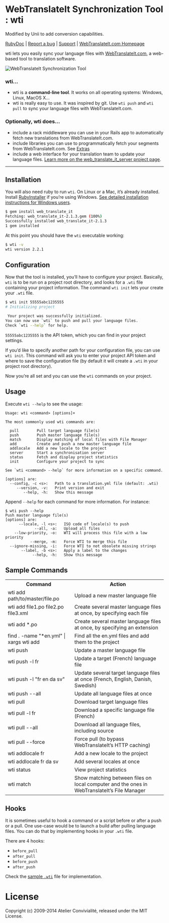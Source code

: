 # WebTranslateIt Synchronization Tool : wti

Modified by Unii to add conversion capabilities.

[RubyDoc](http://rubydoc.info/github/AtelierConvivialite/webtranslateit/) | 
[Report a bug](http://github.com/AtelierConvivialite/webtranslateit/issues) | 
[Support](https://webtranslateit.com/support) |
[WebTranslateIt.com Homepage](https://webtranslateit.com)

wti lets you easily sync your language files with [WebTranslateIt.com](https://webtranslateit.com), a web-based tool to translation software.

![WebTranslateIt Synchronization Tool](http://f.cl.ly/items/2X3m0h0g0I1O1U07163o/wti_example.jpg)

### wti...

* wti is a **command-line tool**. It works on all operating systems: Windows, Linux, MacOS X...
* wti is really easy to use. It was inspired by git. Use `wti push` and `wti pull` to sync your language files with WebTranslateIt.com.

### Optionally, wti does...

* include a rack middleware you can use in your Rails app to automatically fetch new translations from WebTranslateIt.com.
* include libraries you can use to programmatically fetch your segments from WebTranslateIt.com. See [Extras](https://github.com/AtelierConvivialite/webtranslateit/wiki/Extras)
* include a web interface for your translation team to update your language files. [Learn more on the web_translate_it_server project page](https://github.com/AtelierConvivialite/web_translate_it_server).

---

## Installation

You will also need ruby to run `wti`. On Linux or a Mac, it’s already installed. Install [RubyInstaller](http://rubyinstaller.org/) if you’re using Windows. [See detailed installation instructions for Windows users](https://github.com/AtelierConvivialite/webtranslateit/wiki/Install-wti-on-Windows).

``` bash
$ gem install web_translate_it
Fetching: web_translate_it-2.1.3.gem (100%)
Successfully installed web_translate_it-2.1.3
1 gem installed
```
    
At this point you should have the `wti` executable working:

``` bash
$ wti -v
wti version 2.2.1
```

## Configuration

Now that the tool is installed, you’ll have to configure your project. Basically, `wti` is to be run on a project root directory, and looks for a `.wti` file containing your project information. The command `wti init` lets your create your `.wti` file.

``` bash
$ wti init 55555abc1235555
# Initializing project

 Your project was successfully initialized.
You can now use `wti` to push and pull your language files.
Check `wti --help` for help.
```

`55555abc1235555` is the API token, which you can find in your project settings.

If you’d like to specify another path for your configuration file, you can use `wti init`. This command will ask you to enter your project API token and where to save the configuration file (by default it will create a `.wti` in your project root directory).

Now you’re all set and you can use the `wti` commands on your project.

## Usage

Execute `wti --help` to see the usage:

    Usage: wti <command> [options]+
  
    The most commonly used wti commands are:
  
      pull        Pull target language file(s)
      push        Push master language file(s)
      match       Display matching of local files with File Manager
      add         Create and push a new master language file
      addlocale   Add a new locale to the project
      server      Start a synchronisation server
      status      Fetch and display project statistics
      init        Configure your project to sync      

    See `wti <command> --help` for more information on a specific command.
  
    [options] are:
      --config, -c <s>:   Path to a translation.yml file (default: .wti)
         --version, -v:   Print version and exit
            --help, -h:   Show this message

Append `--help` for each command for more information. For instance:

    $ wti push --help
    Push master language file(s)
    [options] are:
          --locale, -l <s>:   ISO code of locale(s) to push
                 --all, -a:   Upload all files
        --low-priority, -o:   WTI will process this file with a low priority
               --merge, -m:   Force WTI to merge this file
      --ignore-missing, -i:   Force WTI to not obsolete missing strings
           --label, -b <s>:   Apply a label to the changes
                --help, -h:   Show this message

## Sample Commands

<table>
  <tr>
    <th>Command</th>
    <th>Action</th>
  </tr>
  <tr>
    <td>wti add path/to/master/file.po</td>
    <td>Upload a new master language file</td>
  </tr>
  <tr>
    <td>wti add file1.po file2.po file3.xml</td>
    <td>Create several master language files at once, by specifying each file</td>
  </tr>
  <tr>
    <td>wti add *.po</td>
    <td>Create several master language files at once, by specifying an extension</td>
  </tr>
  <tr>
    <td>find . -name "*en.yml" | xargs wti add</td>
    <td>Find all the en.yml files and add them to the project</td>
  </tr>
  <tr>
    <td>wti push</td>
    <td>Update a master language file</td>
  </tr>
  <tr>
    <td>wti push -l fr</td>
    <td>Update a target (French) language file</td>
  </tr>
  <tr>
    <td>wti push -l "fr en da sv"</td>
    <td>Update several target language files at once (French, English, Danish, Swedish)</td>
  </tr>
  <tr>
    <td>wti push --all</td>
    <td>Update all language files at once</td>
  </tr>
  <tr>
    <td>wti pull</td>
    <td>Download target language files</td>
  </tr>
  <tr>
    <td>wti pull -l fr</td>
    <td>Download a specific language file (French)</td>
  </tr>
  <tr>
    <td>wti pull --all</td>
    <td>Download all language files, including source</td>
  </tr>
  <tr>
    <td>wti pull --force</td>
    <td>Force pull (to bypass WebTranslateIt’s HTTP caching)</td>
  </tr>
  <tr>
    <td>wti addlocale fr</td>
    <td>Add a new locale to the project</td>
  </tr>
  <tr>
    <td>wti addlocale fr da sv</td>
    <td>Add several locales at once</td>
  </tr>
  <tr>
    <td>wti status</td>
    <td>View project statistics</td>
  </tr>
  <tr>
    <td>wti match</td>
    <td>Show matching between files on local computer and the ones in WebTranslateIt’s File Manager</td>
  </tr>
</table>

## Hooks

It is sometimes useful to hook a command or a script before or after a push or a pull. One use-case would be to launch a build after pulling language files. You can do that by implementing hooks in your `.wti` file.

There are 4 hooks:

* `before_pull`
* `after_pull`
* `before_push`
* `after_push`

Check the [sample `.wti`](https://github.com/AtelierConvivialite/webtranslateit/blob/master/examples/.wti#L9..L13) file for implementation.

# License

Copyright (c) 2009-2014 Atelier Convivialité, released under the MIT License.
